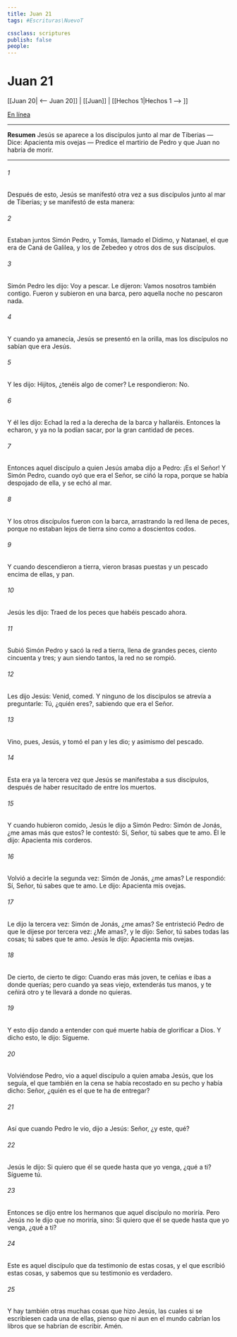 ```yaml
---
title: Juan 21
tags: #Escrituras\NuevoT

cssclass: scriptures
publish: false
people:
---
```


# Juan 21
[[Juan 20| <-- Juan 20]] | [[Juan]] | [[Hechos 1|Hechos 1 --> ]]

[En línea](https://churchofjesuschrist.org/study/scriptures/nt/john/21?lang=spa)

---
__Resumen__
Jesús se aparece a los discípulos junto al mar de Tiberias — Dice: Apacienta mis ovejas — Predice el martirio de Pedro y que Juan no habría de morir.

---
###### 1 
Después de esto, Jesús se manifestó otra vez a sus discípulos junto al mar de Tiberias; y se manifestó de esta manera:

###### 2 
Estaban juntos Simón Pedro, y Tomás, llamado el Dídimo, y Natanael, el que era de Caná de Galilea, y los  de Zebedeo y otros dos de sus discípulos.

###### 3 
Simón Pedro les dijo: Voy a pescar. Le dijeron: Vamos nosotros también contigo. Fueron y subieron en una barca, pero aquella noche no pescaron nada.

###### 4 
Y cuando ya amanecía, Jesús se presentó en la orilla, mas los discípulos no sabían que era Jesús.

###### 5 
Y les dijo: Hijitos, ¿tenéis algo de comer? Le respondieron: No.

###### 6 
Y él les dijo: Echad la red a la derecha de la barca y hallaréis. Entonces la echaron, y ya no la podían sacar, por la gran cantidad de peces.

###### 7 
Entonces aquel discípulo a quien Jesús amaba dijo a Pedro: ¡Es el Señor! Y Simón Pedro, cuando oyó que era el Señor, se ciñó la ropa, porque se había despojado de ella, y se echó al mar.

###### 8 
Y los otros discípulos fueron con la barca, arrastrando la red llena de peces, porque no estaban lejos de tierra sino como a doscientos codos.

###### 9 
Y cuando descendieron a tierra, vieron brasas puestas y un pescado encima de ellas, y pan.

###### 10 
Jesús les dijo: Traed de los peces que habéis pescado ahora.

###### 11 
Subió Simón Pedro y sacó la red a tierra, llena de grandes peces, ciento cincuenta y tres; y aun siendo tantos, la red no se rompió.

###### 12 
Les dijo Jesús: Venid, comed. Y ninguno de los discípulos se atrevía a preguntarle: Tú, ¿quién eres?, sabiendo que era el Señor.

###### 13 
Vino, pues, Jesús, y tomó el pan y les dio; y asimismo del pescado.

###### 14 
Esta era ya la tercera vez que Jesús se manifestaba a sus discípulos, después de haber resucitado de entre los muertos.

###### 15 
Y cuando hubieron comido, Jesús le dijo a Simón Pedro: Simón  de Jonás, ¿me amas más que estos?  le contestó: Sí, Señor, tú sabes que te amo. Él le dijo: Apacienta mis corderos.

###### 16 
Volvió a decirle la segunda vez: Simón  de Jonás, ¿me amas? Le respondió: Sí, Señor, tú sabes que te amo. Le dijo: Apacienta mis ovejas.

###### 17 
Le dijo la tercera vez: Simón  de Jonás, ¿me amas? Se entristeció Pedro de que le dijese por tercera vez: ¿Me amas?, y le dijo: Señor, tú sabes todas las cosas; tú sabes que te amo. Jesús le dijo: Apacienta mis ovejas.

###### 18 
De cierto, de cierto te digo: Cuando eras más joven, te ceñías e ibas a donde querías; pero cuando ya seas viejo, extenderás tus manos, y te ceñirá otro y te llevará a donde no quieras.

###### 19 
Y esto dijo dando a entender con qué muerte había de glorificar a Dios. Y dicho esto, le dijo: Sígueme.

###### 20 
Volviéndose Pedro, vio a aquel discípulo a quien amaba Jesús, que los seguía, el que también en la cena se había recostado en su pecho y  había dicho: Señor, ¿quién es el que te ha de entregar?

###### 21 
Así que cuando Pedro le vio, dijo a Jesús: Señor, ¿y este, qué?

###### 22 
Jesús le dijo: Si quiero que él se quede hasta que yo venga, ¿qué a ti? Sígueme tú.

###### 23 
Entonces se dijo entre los hermanos que aquel discípulo no moriría. Pero Jesús no le dijo que no moriría, sino: Si quiero que él se quede hasta que yo venga, ¿qué a ti?

###### 24 
Este es aquel discípulo que da testimonio de estas cosas, y el que escribió estas cosas, y sabemos que su testimonio es verdadero.

###### 25 
Y hay también otras muchas cosas que hizo Jesús, las cuales si se escribiesen cada una de ellas, pienso que ni aun en el mundo cabrían los libros que se habrían de escribir. Amén.

